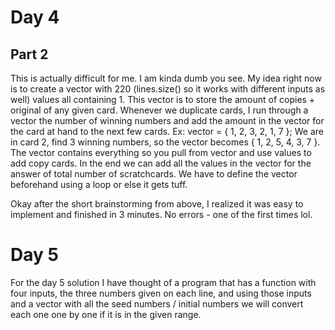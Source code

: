 # Day 4

## Part 2

This is actually difficult for me. I am kinda dumb you see. My idea right now is to create a vector with 220 (lines.size() so it works with different inputs as well) values all containing 1. This vector is to store the amount of copies + original of any given card. Whenever we duplicate cards, I run through a vector the number of winning numbers and add the amount in the vector for the card at hand to the next few cards. Ex: vector = { 1, 2, 3, 2, 1, 7 }; We are in card 2, find 3 winning numbers, so the vector becomes { 1, 2, 5, 4, 3, 7 }. The vector contains everything so you pull from vector and use values to add copy cards. In the end we can add all the values in the vector for the answer of total number of scratchcards. We have to define the vector beforehand using a loop or else it gets tuff.

Okay after the short brainstorming from above, I realized it was easy to implement and finished in 3 minutes. No errors - one of the first times lol.

# Day 5

For the day 5 solution I have thought of a program that has a function with four inputs, the three numbers given on each line, and using those inputs and a vector with all the seed numbers / initial numbers we will convert each one one by one if it is in the given range.
